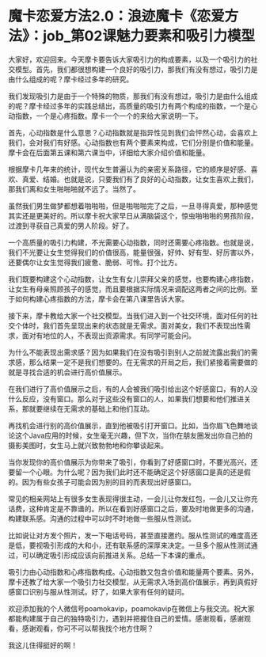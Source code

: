 # 魔卡恋爱方法2.0：浪迹魔卡《恋爱方法》：job_第02课魅力要素和吸引力模型

大家好，欢迎回来。今天摩卡要告诉大家吸引力的构成要素，以及一个吸引力的社交模型。首先，我们都很想构建一个良好的吸引力，那我们有没有想过，吸引力是由什么组成的呢？摩卡经过多年的研究。

我们发现吸引力是由于一个特殊的物质，那我们有没有想过，吸引力是由什么组成的呢？摩卡经过多年的实践总结出，高质量的吸引力有两个构成的指数，一个是心动指数，一个是心疼指数。摩卡一个一个的来给大家说明一下。

首先，心动指数是什么意思？心动指数就是指异性见到我们会怦然心动，会喜欢上我们，会对我们有好感。心动指数也有两个要素来构成，它们分别是价值和能量。摩卡会在后面第五课和第六课当中，详细给大家介绍价值和能量。

根据摩卡几年来的统计，现代女生普遍认为的亲密关系路径，它的顺序是好感、喜欢、真爱、结婚。也就是说，只要我们有了良好的心动指数，让女生喜欢上我们，那我们离和女生啪啪啪就不远了。当然了。

虽然我们男生做梦都想着啪啪啪，但是啪啪啪完了之后，一旦寻得真爱，那种感觉其实还是更美好的。所以摩卡祝大家早日从满脑袋这个，惊虫啪啪啪的男孩阶段，过渡到寻获自己真爱的男人阶段。好了。

一个高质量的吸引力构建，不光需要心动指数，同时还需要心疼指数。也就是说，我们不光要让女生觉得我们的价值很高，能量很强，好帅、好有型、好厉害以外，还要偶尔让女生觉得我们疲惫、脆弱、可怜。打个比方。

我们既要构建这个心动指数，让女生有女儿崇拜父亲的感觉，也要构建心疼指数，让女生有母亲照顾孩子的感觉，而且要根据实际情况来调配这两者之间的比例。至于如何构建心疼指数的方法，摩卡会在第八课里告诉大家。

接下来，摩卡教给大家一个社交模型。当我们进入到一个社交环境，面对任何的社交个体时，我们首先呈现出来的状态就是无需求。面对美女，我们不表现出性需求，面对有地位的人，不表现出资源需求。有同学可能会问。

为什么不能表现出需求感？因为如果我们在没有吸引到别人之前就流露出我们的需求感，那么结果一定不是我们想要的。在无需求的开局之后，我们紧接着需要做的就是寻找合适的机会进行高价值展示。

在我们进行了高价值展示之后，有的人会被我们吸引给出这个好感窗口，有的人没什么反应，没有窗口。那么对于这些没有窗口的人，如果我们想要和他们推进关系，那就要继续在无需求的基础上和他们互动。

再找机会进行别的高价值展示，直到他被吸引打开窗口。比如，当你眉飞色舞地谈论这个Java应用的时候，女生毫无兴趣，但下次，当你在朋友圈发出你自己拍的摄影美图时，女生马上就兴致勃勃地和你攀谈起来。

当你发现你的高价值展示为你带来了吸引，你看到了好感窗口时，不要光高兴，还要留一个心眼。为什么呢？因为我们此时还不能确定这个好感窗口是真的还是假的。因为有些女孩子可能会因为别的目的而表现出好感窗口。

常见的相亲网站上有很多女生表现得很主动，一会儿让你发红包，一会儿又让你充话费，这种肯定是不靠谱的。所以在看到好感窗口之后，要及时地做更多的沟通，构建联系感。沟通的过程中可以时不时地做一些服从性测试。

比如说让对方发个照片，发一下电话号码，甚至直接邀约。服从性测试的难度高还是低，要视吸引形成的大和小，还有联系感的深厚来决定。一旦多个服从性测试通过，可以确定吸引形成应该向前推进关系。总结一下本课的重点。

吸引力由心动指数和心疼指数构成。心动指数又包含价值和能量两个要素。另外，摩卡还教了给大家一个吸引力社交模型，从无需求入场到高价值展示，再到真假好感窗口识别与服从性测试。好了，如果大家有任何的疑问。

欢迎添加我的个人微信号poamokavip，poamokavip在微信上与我交流。祝大家都能构建属于自己的独特吸引力，遇到并把握住自己的爱情。感谢观看，感谢观看，感谢观看，你可不可以帮我找个地方住啊？

我这儿住得挺好的啊！